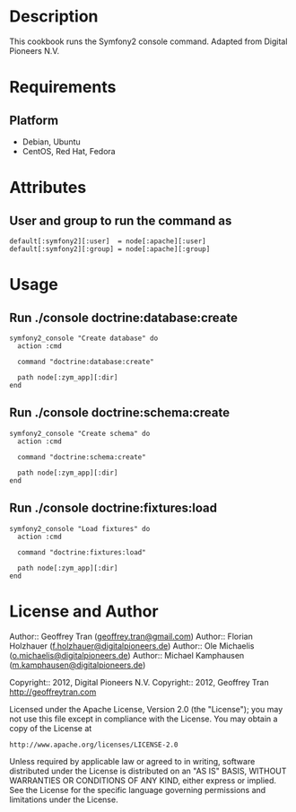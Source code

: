 Description
===========

This cookbook runs the Symfony2 console command.
Adapted from Digital Pioneers N.V.


Requirements
============

Platform
--------

* Debian, Ubuntu
* CentOS, Red Hat, Fedora


Attributes
==========

## User and group to run the command as
    default[:symfony2][:user]  = node[:apache][:user]
    default[:symfony2][:group] = node[:apache][:group]

Usage
=====

## Run ./console doctrine:database:create

    symfony2_console "Create database" do
      action :cmd
    
      command "doctrine:database:create"
    
      path node[:zym_app][:dir]
    end

## Run ./console doctrine:schema:create

    symfony2_console "Create schema" do
      action :cmd
    
      command "doctrine:schema:create"
    
      path node[:zym_app][:dir]
    end

## Run ./console doctrine:fixtures:load

    symfony2_console "Load fixtures" do
      action :cmd
    
      command "doctrine:fixtures:load"
    
      path node[:zym_app][:dir]
    end

License and Author
==================

Author:: Geoffrey Tran (<geoffrey.tran@gmail.com>)
Author:: Florian Holzhauer (<f.holzhauer@digitalpioneers.de>)
Author:: Ole Michaelis (<o.michaelis@digitalpioneers.de>)
Author:: Michael Kamphausen (<m.kamphausen@digitalpioneers.de>)

Copyright:: 2012, Digital Pioneers N.V.
Copyright:: 2012, Geoffrey Tran <http://geoffreytran.com>

Licensed under the Apache License, Version 2.0 (the "License");
you may not use this file except in compliance with the License.
You may obtain a copy of the License at

    http://www.apache.org/licenses/LICENSE-2.0

Unless required by applicable law or agreed to in writing, software
distributed under the License is distributed on an "AS IS" BASIS,
WITHOUT WARRANTIES OR CONDITIONS OF ANY KIND, either express or implied.
See the License for the specific language governing permissions and
limitations under the License.


